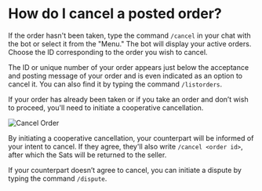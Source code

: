 # How do I cancel a posted order?

If the order hasn't been taken, type the command `/cancel` in your chat with the bot or select it from the "Menu." The bot will display your active orders. Choose the ID corresponding to the order you wish to cancel.

The ID or unique number of your order appears just below the acceptance and posting message of your order and is even indicated as an option to cancel it. You can also find it by typing the command `/listorders`.

If your order has already been taken or if you take an order and don’t wish to proceed, you'll need to initiate a cooperative cancellation.

![Cancel Order](./assets/images/cancel-order.gif)

By initiating a cooperative cancellation, your counterpart will be informed of your intent to cancel. If they agree, they'll also write `/cancel <order id>`, after which the Sats will be returned to the seller.

If your counterpart doesn’t agree to cancel, you can initiate a dispute by typing the command `/dispute`.
